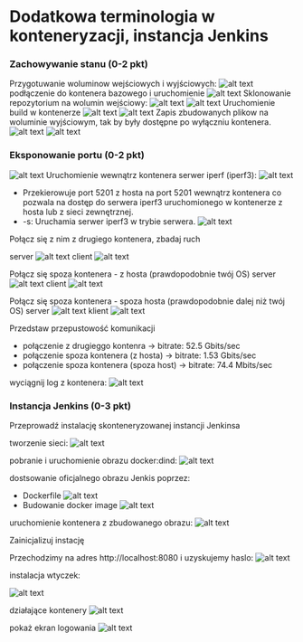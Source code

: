 # Dodatkowa terminologia w konteneryzacji, instancja Jenkins

### Zachowywanie stanu (0-2 pkt)
Przygotuwanie woluminow wejściowych i wyjściowych:
![alt text](img/image.png) 
podłączenie do kontenera bazowego i uruchomienie 
![alt text](img/image-1.png)
Sklonowanie repozytorium na wolumin wejściowy:
![alt text](img/image-2.png)
![alt text](img/image-3.png)
Uruchomienie build w kontenerze
![alt text](img/image-4.png)
![alt text](img/image-5.png)
Zapis zbudowanych plikow na woluminie wyjściowym, tak by były dostępne po wyłączniu kontenera.
![alt text](img/image-7.png)
![alt text](img/image-6.png)

### Eksponowanie portu (0-2 pkt)
![alt text](img/image-8.png)
Uruchomienie wewnątrz kontenera serwer iperf (iperf3):
![alt text](img/image-9.png)
  * Przekierowuje port 5201 z hosta na port 5201 wewnątrz kontenera co pozwala na dostęp do serwera iperf3 uruchomionego w kontenerze z hosta lub z sieci zewnętrznej.
  * -s: Uruchamia serwer iperf3 w trybie serwera.
![alt text](img/image-10.png)

 Połącz się z nim z drugiego kontenera, zbadaj ruch

 server
 ![alt text](img/image-11.png)
 client
 ![alt text](img/image-12.png)

 Połącz się spoza kontenera - z hosta  (prawdopodobnie twój OS)
 server
 ![alt text](img/image-13.png)
 client
 ![alt text](img/image-14.png)

 Połącz się spoza kontenera - spoza hosta (prawdopodobnie dalej niż twój OS)
 server
 ![alt text](img/image-15.png)
 klient
 ![alt text](img/image-16.jpg)
 
 Przedstaw przepustowość komunikacji
 * połączenie z drugieggo kontenra -> bitrate: 52.5 Gbits/sec
 * połączenie spoza kontenera (z hosta) -> bitrate: 1.53 Gbits/sec
 * połączenie spoza kontenera (spoza host) -> bitrate: 74.4 Mbits/sec

 wyciągnij log z kontenera:
 ![alt text](img/image-16.png)

### Instancja Jenkins (0-3 pkt)
Przeprowadź instalację skonteneryzowanej instancji Jenkinsa

tworzenie sieci:
![alt text](img/image-18.png)

pobranie i uruchomienie obrazu docker:dind:
![alt text](img/image-19.png)

dostsowanie oficjalnego obrazu Jenkis poprzez:
 - Dockerfile
 ![alt text](img/image-20.png)
 - Budowanie docker image
 ![alt text](img/image-21.png)

uruchomienie kontenera z zbudowanego obrazu:
![alt text](img/image-22.png)


Zainicjalizuj instację

Przechodzimy na adres http://localhost:8080
i uzyskujemy haslo:
![alt text](img/image-25.png)

instalacja wtyczek:

![alt text](img/image-24.png)

działające kontenery
![alt text](img/image-27.png)

pokaż ekran logowania
![alt text](img/image-26.png)
